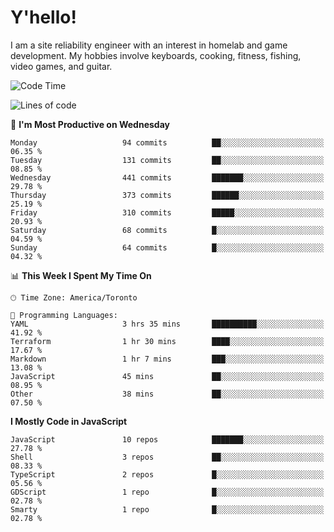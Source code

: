 # Y'hello!
I am a site reliability engineer with an interest in homelab and game development.
My hobbies involve keyboards, cooking, fitness, fishing, video games, and guitar.

<!--START_SECTION:waka-->
![Code Time](http://img.shields.io/badge/Code%20Time-90%20hrs%2027%20mins-blue)

![Lines of code](https://img.shields.io/badge/From%20Hello%20World%20I%27ve%20Written-3.0%20million%20lines%20of%20code-blue)

📅 **I'm Most Productive on Wednesday** 

```text
Monday                   94 commits          ██░░░░░░░░░░░░░░░░░░░░░░░   06.35 % 
Tuesday                  131 commits         ██░░░░░░░░░░░░░░░░░░░░░░░   08.85 % 
Wednesday                441 commits         ███████░░░░░░░░░░░░░░░░░░   29.78 % 
Thursday                 373 commits         ██████░░░░░░░░░░░░░░░░░░░   25.19 % 
Friday                   310 commits         █████░░░░░░░░░░░░░░░░░░░░   20.93 % 
Saturday                 68 commits          █░░░░░░░░░░░░░░░░░░░░░░░░   04.59 % 
Sunday                   64 commits          █░░░░░░░░░░░░░░░░░░░░░░░░   04.32 % 
```


📊 **This Week I Spent My Time On** 

```text
🕑︎ Time Zone: America/Toronto

💬 Programming Languages: 
YAML                     3 hrs 35 mins       ██████████░░░░░░░░░░░░░░░   41.92 % 
Terraform                1 hr 30 mins        ████░░░░░░░░░░░░░░░░░░░░░   17.67 % 
Markdown                 1 hr 7 mins         ███░░░░░░░░░░░░░░░░░░░░░░   13.08 % 
JavaScript               45 mins             ██░░░░░░░░░░░░░░░░░░░░░░░   08.95 % 
Other                    38 mins             ██░░░░░░░░░░░░░░░░░░░░░░░   07.50 % 
```

**I Mostly Code in JavaScript** 

```text
JavaScript               10 repos            ███████░░░░░░░░░░░░░░░░░░   27.78 % 
Shell                    3 repos             ██░░░░░░░░░░░░░░░░░░░░░░░   08.33 % 
TypeScript               2 repos             █░░░░░░░░░░░░░░░░░░░░░░░░   05.56 % 
GDScript                 1 repo              █░░░░░░░░░░░░░░░░░░░░░░░░   02.78 % 
Smarty                   1 repo              █░░░░░░░░░░░░░░░░░░░░░░░░   02.78 % 
```




<!--END_SECTION:waka-->
